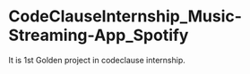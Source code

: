 # CodeClauseInternship_Music-Streaming-App_Spotify
It is 1st Golden project in codeclause internship.
